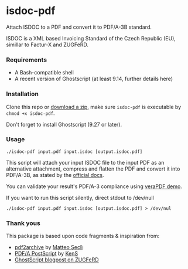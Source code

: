 # isdoc-pdf

Attach ISDOC to a PDF and convert it to PDF/A-3B standard.

ISDOC is a XML based Invoicing Standard of the Czech Republic (EU), simillar to Factur-X and ZUGFeRD.

### Requirements

- A Bash-compatible shell
- A recent version of Ghostscript (at least 9.14, further details here)

### Installation

Clone this repo or [download a zip](https://github.com/deltazero-cz/isdoc-pdf/archive/master.zip),
make sure `isdoc-pdf` is executable by `chmod +x isdoc-pdf`.
 
Don't forget to install Ghostscript (9.27 or later).

### Usage

```shell
./isdoc-pdf input.pdf input.isdoc [output.isdoc.pdf]
```

This script will attach your input ISDOC file to the input PDF as an alternative attachment,
compress and flatten the PDF and convert it into PDF/A-3B, as stated by the 
[official docs](https://isdoc.github.io/doc/isdoc.html#reprezentace). 

You can validate your result's PDF/A-3 compliance using 
[veraPDF demo](https://demo.verapdf.org/). 

If you want to run this script silently, direct stdout to /dev/null
```shell
./isdoc-pdf input.pdf input.isdoc [output.isdoc.pdf] > /dev/nul
```

### Thank yous

This package is based upon code fragments & inspiration from:
 - [pdf2archive](https://github.com/matteosecli/pdf2archive) by [Matteo Seclì](https://github.com/matteosecli)
 - [PDF/A PostScript](https://stackoverflow.com/a/58814712/3290062) by [KenS](https://stackoverflow.com/users/701996/kens)
 - [GhostScript blogpost on ZUGFeRD](https://www.ghostscript.com/blog/zugferd.html)
